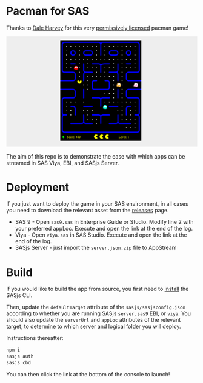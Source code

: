 # Pacman for SAS

Thanks to [Dale Harvey](https://github.com/daleharvey) for this very [permissively licensed](https://github.com/daleharvey/pacman/blob/master/LICENSE) pacman game!

![](src/pacman.png)

The aim of this repo is to demonstrate the ease with which apps can be streamed in SAS Viya, EBI, and SASjs Server.

# Deployment

If you just want to deploy the game in your SAS environment, in all cases you need to download the relevant asset from the [releases](https://github.com/sasjs/pacman/releases) page.

* SAS 9 - Open `sas9.sas` in Enterprise Guide or Studio.  Modify line 2 with your preferred appLoc.  Execute and open the link at the end of the log.
* Viya - Open `viya.sas` in SAS Studio. Execute and open the link at the end of the log.
* SASjs Server - just import the `server.json.zip` file to AppStream

# Build

If you would like to build the app from source, you first need to [install](https://cli.sasjs.io/installation) the SASjs CLI.

Then, update the `defaultTarget` attribute of the `sasjs/sasjsconfig.json` according to whether you are running SASjs `server`, `sas9` EBI, or `viya`.  You should also update the `serverUrl` and `appLoc` attributes of the relevant target, to determine to which server and logical folder you will deploy.

Instructions thereafter:

```bash
npm i
sasjs auth
sasjs cbd
```

You can then click the link at the bottom of the console to launch!




